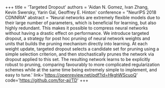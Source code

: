 +++
    title = 'Targeted Dropout'
    authors = 'Aidan N. Gomez, Ivan Zhang, Kevin Swersky, Yarin Gal, Geoffrey E. Hinton'
    conference = "NeurIPS 2018 CDNNRIA"
    abstract = 'Neural networks are extremely flexible models due to their large number of parameters, which is beneficial for learning, but also highly redundant. This makes it possible to compress neural networks without having a drastic effect on performance. We introduce targeted dropout, a strategy for post hoc pruning of neural network weights and units that builds the pruning mechanism directly into learning. At each weight update, targeted dropout selects a candidate set for pruning using a simple selection criterion, and then stochastically prunes the network via dropout applied to this set. The resulting network learns to be explicitly robust to pruning, comparing favourably to more complicated regularization schemes while at the same time being extremely simple to implement, and easy to tune.'
    link='https://openreview.net/pdf?id=HkghWScuoQ'
    code='https://github.com/for-ai/TD'
+++
